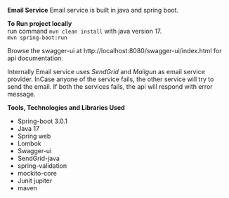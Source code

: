 **Email Service**
Email service is built in java and spring boot. 

**To Run project locally**  
run command ```mvn clean install``` with java version 17.   
```mvn spring-boot:run``` 

Browse the swagger-ui at http://localhost:8080/swagger-ui/index.html 
for api documentation.

Internally Email service uses *SendGrid*  and *Mailgun* as email service provider. InCase anyone of the service fails, the other service will try to send the email.
  If both the services fails, the api will respond with error message.

**Tools, Technologies and Libraries Used**
* Spring-boot 3.0.1
* Java 17
* Spring web
* Lombok
* Swagger-ui
* SendGrid-java
* spring-validation
* mockito-core
* Junit jupiter
* maven

